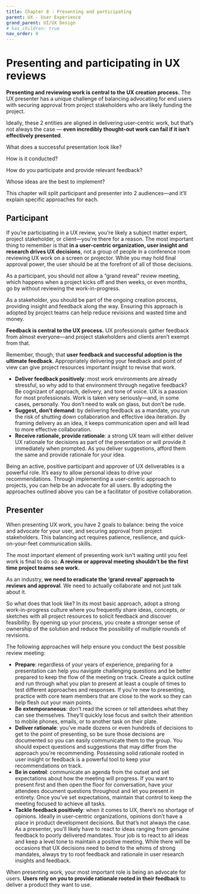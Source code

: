 ```yaml
---
title: Chapter 8 - Presenting and participating
parent: UX - User Experience
grand_parent: UI/UX Design
# has_children: true
nav_order: 8
---
```


# Presenting and participating in UX reviews
 
**Presenting and reviewing work is central to the UX creation process.** The UX presenter has a unique challenge of balancing advocating for end users with securing approval from project stakeholders who are likely funding the project.

Ideally, these 2 entities are aligned in delivering user-centric work, but that’s not always the case — **even incredibly thought-out work can fail if it isn’t effectively presented**.

What does a successful presentation look like?

How is it conducted?

How do you participate and provide relevant feedback?

Whose ideas are the best to implement?

This chapter will split participant and presenter into 2 audiences—and it’ll explain specific approaches for each.

## Participant
If you’re participating in a UX review, you're likely a subject matter expert, project stakeholder, or client—you're there for a reason. The most important thing to remember is that **in a user-centric organization, user insight and research drives UX decisions**, not a group of people in a conference room reviewing UX work on a screen or projector. While you may hold final approval power, the user should be at the forefront of all of those decisions.

As a participant, you should not allow a “grand reveal” review meeting, which happens when a project kicks off and then weeks, or even months, go by without reviewing the work-in-progress.

As a stakeholder, you should be part of the ongoing creation process, providing insight and feedback along the way. Ensuring this approach is adopted by project teams can help reduce revisions and wasted time and money.

**Feedback is central to the UX process.** UX professionals gather feedback from almost everyone—and project stakeholders and clients aren’t exempt from that.

Remember, though, that **user feedback and successful adoption is the ultimate feedback**. Appropriately delivering your feedback and point of view can give project resources important insight to revise that work.

* **Deliver feedback positively**: most work environments are already stressful, so why add to that environment through negative feedback? Be cognizant of approach, delivery, and tone of voice. UX is a passion for most professionals. Work is taken very seriously—and, in some cases, personally. You don’t need to walk on glass, but don’t be rude.  
* **Suggest, don't demand**: by delivering feedback as a mandate, you run the risk of shutting down collaboration and effective idea iteration. By framing delivery as an idea, it keeps communication open and will lead to more effective collaboration.
* **Receive rationale, provide rationale**: a strong UX team will either deliver UX rationale for decisions as part of the presentation or will provide it immediately when prompted. As you deliver suggestions, afford them the same and provide rationale for your idea.

Being an active, positive participant and approver of UX deliverables is a powerful role. It’s easy to allow personal ideas to drive your recommendations. Through implementing a user-centric approach to projects, you can help be an advocate for all users. By adopting the approaches outlined above you can be a facilitator of positive collaboration.

## Presenter
When presenting UX work, you have 2 goals to balance: being the voice and advocate for your user, and securing approval from project stakeholders. This balancing act requires patience, resilience, and quick-on-your-feet communication skills.

The most important element of presenting work isn't waiting until you feel work is final to do so. **A review or approval meeting shouldn’t be the first time project teams see work.**

As an industry, **we need to eradicate the ‘grand reveal’ approach to reviews and approval**. We need to actually collaborate and not just talk about it.

So what does that look like? In its most basic approach, adopt a strong work-in-progress culture where you frequently share ideas, concepts, or sketches with all project resources to solicit feedback and discover feasibility. By opening up your process, you create a stronger sense of ownership of the solution and reduce the possibility of multiple rounds of revisions.

The following approaches will help ensure you conduct the best possible review meeting:

* **Prepare**: regardless of your years of experience, preparing for a presentation can help you navigate challenging questions and be better prepared to keep the flow of the meeting on track. Create a quick outline and run through what you plan to present at least a couple of times to test different approaches and responses. If you're new to presenting, practice with core team members that are close to the work so they can help flesh out your main points.
* **Be extemporaneous**: don’t read the screen or tell attendees what they can see themselves. They’ll quickly lose focus and switch their attention to mobile phones, emails, or to another task on their plate.
* **Deliver rationale**: you’ve made dozens or even hundreds of decisions to get to the point of presenting, so be sure those decisions are documented so you can easily communicate them to the group. You should expect questions and suggestions that may differ from the approach you're recommending. Possessing solid rationale rooted in user insight or feedback is a powerful tool to keep your recommendations on track.
* **Be in control**: communicate an agenda from the outset and set expectations about how the meeting will progress. If you want to present first and then open the floor for conversation, have your attendees document questions throughout and let you present in entirety. Once you’ve set expectations, maintain that control to keep the meeting focused to achieve all tasks.
* **Tackle feedback positively**: when it comes to UX, there’s no shortage of opinions. Ideally in user-centric organizations, opinions don’t have a place in product development decisions. But that’s not always the case. As a presenter, you’ll likely have to react to ideas ranging from genuine feedback to poorly delivered mandates. Your job is to react to all ideas and keep a level tone to maintain a positive meeting. While there will be occasions that UX decisions need to bend to the whims of strong mandates, always try to root feedback and rationale in user research insights and feedback.

When presenting work, your most important role is being an advocate for users. **Users rely on you to provide rationale rooted in their feedback** to deliver a product they want to use.